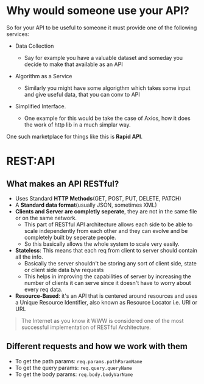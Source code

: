 # Why would someone use your API?

So for your API to be useful to someone it must provide one of the following services:

- Data Collection
  - Say for example you have a valuable dataset and someday you decide to make that available as an API

- Algorithm as a Service
  - Similarly you might have some algorigthm which takes some input and give useful data, that you can conv to API

- Simplified Interface.
  - One example for this would be take the case of Axios, how it does the work of http lib in a much simplar way.

One such marketplace for things like this is **Rapid API**.

# REST:API

## What makes an API RESTful?

- Uses Standard **HTTP Methods**(GET, POST, PUT, DELETE, PATCH)
- A **Standard data format**(usually JSON, sometimes XML)
- **Clients and Server are completly seperate**, they are not in the same file or on the same network.
  - This part of RESTful API architecture allows each side to be able to scale independently from each other
  and they can evolve and be completely built by seperate people. 
  - So this basically allows the whole system to scale very easily.
- **Stateless**: This means that each req from client to server should contain all the info.
  - Basically the server shouldn't be storing any sort of client side, state or client side data b/w requests
  - This helps in improving the capabilities of server by increasing the number of clients it can serve since 
  it doesn't have to worry about every req data.
- **Resource-Based**: it's an API that is centered around resources and uses a 
Unique Resource Identifier, also known as Resource Locator i.e. URI or URL

> The Internet as you know it WWW is considered one of the most successful implementation of RESTful Architecture.

## Different requests and how we work with them

- To get the path params: 
  `req.params.pathParamName`
- To get the query params:
  `req.query.queryName`
- To get the body params:
  `req.body.bodyVarName`